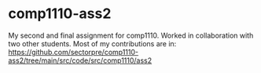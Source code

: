 # comp1110-ass2

My second and final assignment for comp1110. Worked in collaboration with two other students.
Most of my contributions are in: https://github.com/sectorpre/comp1110-ass2/tree/main/src/code/src/comp1110/ass2
